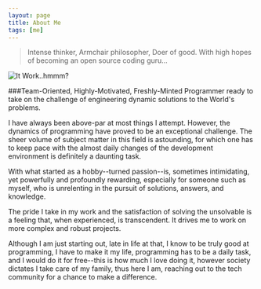 ```yaml
---
layout: page
title: About Me
tags: [me]
---
```



> Intense thinker, Armchair philosopher, Doer of good.
> With high hopes of becoming an open source coding guru...

![It Work..hmmm?](https://cloud.githubusercontent.com/assets/5413221/8270610/58a8b0de-17ad-11e5-963d-c21bba58ec56.jpg)

###Team-Oriented, Highly-Motivated, Freshly-Minted Programmer ready to take on the challenge of engineering dynamic solutions to the World's problems.



I have always been above-par at most things I attempt.  However, the dynamics of programming have proved to be an exceptional challenge.  The sheer volume of subject matter in this field is astounding, for which one has to keep pace with the almost daily changes of the development environment is definitely a daunting task.

With what started as a hobby--turned passion--is, sometimes intimidating, yet powerfully and profoundly rewarding, especially for someone such as myself, who is unrelenting in the pursuit of solutions, answers, and knowledge.

The pride I take in my work and the satisfaction of solving the unsolvable is a feeling that, when experienced, is transcendent.  It drives me to work on more complex and  robust projects.

Although I am just starting out, late in life at that, I know to be truly good at programming, I have to make it my life, programming has to be a daily task, and I would do it for free--this is how much I love doing it, however society dictates I take care of my family, thus here I am, reaching out to the tech community for a chance to make a difference.

